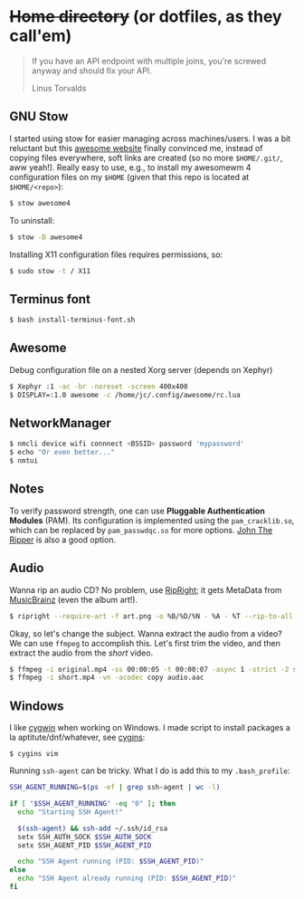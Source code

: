 # ~~Home directory~~ (or dotfiles, as they call'em)

> If you have an API endpoint with multiple joins, you're screwed anyway and should fix your API.
>
> Linus Torvalds

## GNU Stow

I started using stow for easier managing across machines/users. I was a bit
reluctant but this
[awesome website](http://blog.xero.nu/managing_dotfiles_with_gnu_stow) finally
convinced me, instead of copying files everywhere, soft links are created
(so no more `$HOME/.git/`, aww yeah!).
Really easy to use, e.g., to install my awesomewm 4 configuration
files on my `$HOME` (given that this repo is located at `$HOME/<repo>`):

```bash
$ stow awesome4
```

To uninstall:

```bash
$ stow -D awesome4
```

Installing X11 configuration files requires permissions, so:

```bash
$ sudo stow -t / X11
```

## Terminus font

```bash
$ bash install-terminus-font.sh
```

## Awesome

Debug configuration file on a nested Xorg server (depends on Xephyr)

```bash
$ Xephyr :1 -ac -br -noreset -screen 400x400
$ DISPLAY=:1.0 awesome -c /home/jc/.config/awesome/rc.lua
```

## NetworkManager

```bash
$ nmcli device wifi connnect <BSSID> password 'mypassword'
$ echo "Or even better..."
$ nmtui
```

## Notes

To verify password strength, one can use **Pluggable Authentication Modules**
(PAM). Its configuration is implemented using the `pam_cracklib.so`, which
can be replaced by `pam_passwdqc.so` for more options.
[John The Ripper](http://www.openwall.com/john/) is also a good option.

## Audio
Wanna rip an audio CD? No problem, use
[RipRight](http://www.mcternan.me.uk/ripright/); it gets MetaData from
[MusicBrainz](http://musicbrainz.org) (even the album art!).

```bash
$ ripright --require-art -f art.png -o %B/%D/%N - %A - %T --rip-to-all
```

Okay, so let's change the subject. Wanna extract the audio from a video?
We can use `ffmpeg` to accomplish this. Let's first trim the video,
and then extract the audio from the _short_ video.

```bash
$ ffmpeg -i original.mp4 -ss 00:00:05 -t 00:00:07 -async 1 -strict -2 short.mp4
$ ffmpeg -i short.mp4 -vn -acodec copy audio.aac
```

## Windows

I like [cygwin](https://cygwin.com/) when working on Windows. I made script
to install packages a la aptitute/dnf/whatever, see [cygins](bin/bin/cygins):

```
$ cygins vim
```

Running `ssh-agent` can be tricky. What I do is add this to my `.bash_profile`:

```bash
SSH_AGENT_RUNNING=$(ps -ef | grep ssh-agent | wc -l)

if [ "$SSH_AGENT_RUNNING" -eq "0" ]; then
  echo "Starting SSH Agent!"

  $(ssh-agent) && ssh-add ~/.ssh/id_rsa
  setx SSH_AUTH_SOCK $SSH_AUTH_SOCK
  setx SSH_AGENT_PID $SSH_AGENT_PID

  echo "SSH Agent running (PID: $SSH_AGENT_PID)"
else
  echo "SSH Agent already running (PID: $SSH_AGENT_PID)"
fi
```
